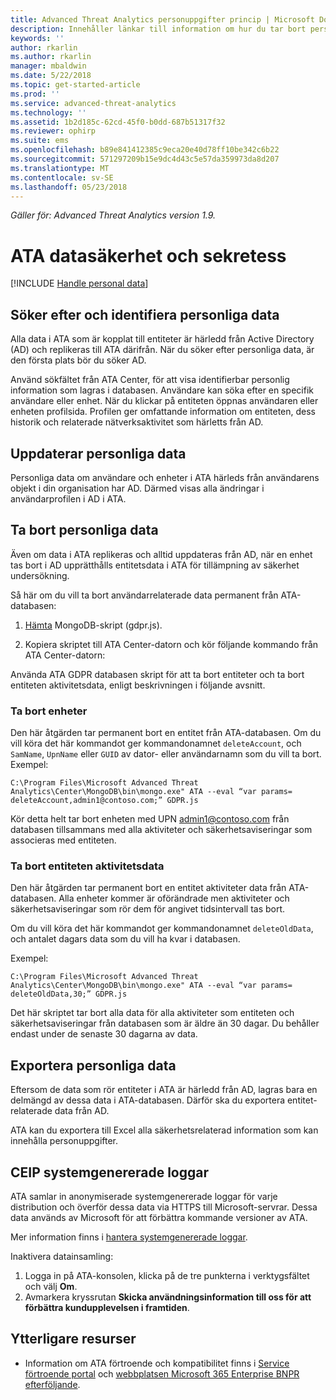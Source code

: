 ```yaml
---
title: Advanced Threat Analytics personuppgifter princip | Microsoft Docs
description: Innehåller länkar till information om hur du tar bort personlig information och dina personliga data från ATA.
keywords: ''
author: rkarlin
ms.author: rkarlin
manager: mbaldwin
ms.date: 5/22/2018
ms.topic: get-started-article
ms.prod: ''
ms.service: advanced-threat-analytics
ms.technology: ''
ms.assetid: 1b2d185c-62cd-45f0-b0dd-687b51317f32
ms.reviewer: ophirp
ms.suite: ems
ms.openlocfilehash: b89e841412385c9eca20e40d78ff10be342c6b22
ms.sourcegitcommit: 571297209b15e9dc4d43c5e57da359973da8d207
ms.translationtype: MT
ms.contentlocale: sv-SE
ms.lasthandoff: 05/23/2018
---
```

*Gäller för: Advanced Threat Analytics version 1.9.*

# <a name="ata-data-security-and-privacy"></a>ATA datasäkerhet och sekretess

[!INCLUDE [Handle personal data](../includes/gdpr-intro-sentence.md)]

## <a name="searching-for-and-identifying-personal-data"></a>Söker efter och identifiera personliga data 

Alla data i ATA som är kopplat till entiteter är härledd från Active Directory (AD) och replikeras till ATA därifrån. När du söker efter personliga data, är den första plats bör du söker AD. 

Använd sökfältet från ATA Center, för att visa identifierbar personlig information som lagras i databasen. Användare kan söka efter en specifik användare eller enhet. När du klickar på entiteten öppnas användaren eller enheten profilsida. Profilen ger omfattande information om entiteten, dess historik och relaterade nätverksaktivitet som härletts från AD. 

## <a name="updating-personal-data"></a>Uppdaterar personliga data 

Personliga data om användare och enheter i ATA härleds från användarens objekt i din organisation har AD. Därmed visas alla ändringar i användarprofilen i AD i ATA. 

## <a name="deleting-personal-data"></a>Ta bort personliga data 


Även om data i ATA replikeras och alltid uppdateras från AD, när en enhet tas bort i AD upprätthålls entitetsdata i ATA för tillämpning av säkerhet undersökning. 

Så här om du vill ta bort användarrelaterade data permanent från ATA-databasen: 

1. [Hämta](https://aka.ms/ata-gdpr-script) MongoDB-skript (gdpr.js).  

2. Kopiera skriptet till ATA Center-datorn och kör följande kommando från ATA Center-datorn: 

Använda ATA GDPR databasen skript för att ta bort entiteter och ta bort entiteten aktivitetsdata, enligt beskrivningen i följande avsnitt.

### <a name="delete-entities"></a>Ta bort enheter

Den här åtgärden tar permanent bort en entitet från ATA-databasen. Om du vill köra det här kommandot ger kommandonamnet `deleteAccount`, och `SamName`, `UpnName` eller `GUID` av dator- eller användarnamn som du vill ta bort. Exempel: 

`C:\Program Files\Microsoft Advanced Threat Analytics\Center\MongoDB\bin\mongo.exe" ATA --eval “var params= deleteAccount,admin1@contoso.com;” GDPR.js `

Kör detta helt tar bort enheten med UPN admin1@contoso.com från databasen tillsammans med alla aktiviteter och säkerhetsaviseringar som associeras med entiteten. 

### <a name="delete-entity-activity-data"></a>Ta bort entiteten aktivitetsdata

Den här åtgärden tar permanent bort en entitet aktiviteter data från ATA-databasen. Alla enheter kommer är oförändrade men aktiviteter och säkerhetsaviseringar som rör dem för angivet tidsintervall tas bort. 

Om du vill köra det här kommandot ger kommandonamnet `deleteOldData`, och antalet dagars data som du vill ha kvar i databasen. 

Exempel: 

`C:\Program Files\Microsoft Advanced Threat Analytics\Center\MongoDB\bin\mongo.exe" ATA --eval “var params= deleteOldData,30;” GDPR.js`

Det här skriptet tar bort alla data för alla aktiviteter som entiteten och säkerhetsaviseringar från databasen som är äldre än 30 dagar. Du behåller endast under de senaste 30 dagarna av data.

## <a name="exporting-personal-data"></a>Exportera personliga data 

Eftersom de data som rör entiteter i ATA är härledd från AD, lagras bara en delmängd av dessa data i ATA-databasen. Därför ska du exportera entitet-relaterade data från AD. 

ATA kan du exportera till Excel alla säkerhetsrelaterad information som kan innehålla personuppgifter. 

 
## <a name="opt-out-of-system-generated-logs"></a>CEIP systemgenererade loggar 

ATA samlar in anonymiserade systemgenererade loggar för varje distribution och överför dessa data via HTTPS till Microsoft-servrar. Dessa data används av Microsoft för att förbättra kommande versioner av ATA. 

Mer information finns i [hantera systemgenererade loggar](manage-telemetry-settings.md).

Inaktivera datainsamling:

1. Logga in på ATA-konsolen, klicka på de tre punkterna i verktygsfältet och välj **Om**. 
2. Avmarkera kryssrutan **Skicka användningsinformation till oss för att förbättra kundupplevelsen i framtiden**. 

## <a name="additional-resources"></a>Ytterligare resurser

- Information om ATA förtroende och kompatibilitet finns i [Service förtroende portal](https://servicetrust.microsoft.com/ViewPage/GDPRGetStarted) och [webbplatsen Microsoft 365 Enterprise BNPR efterföljande](https://docs.microsoft.com/microsoft-365/compliance/compliance-solutions-overview).
